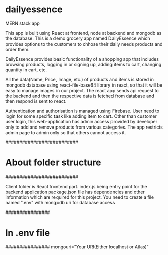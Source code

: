# dailyessence
MERN stack app

This app is built using React at frontend, node at backend and mongodb as the database.
This is a demo grocery app named DailyEssence which provides options to the customers to chhose their daily needs products and order them.

DailyEssence provides basic functionality of a shopping app that includes browsing products, logging in or signing up, adding items to cart, changing quantity in cart, etc.

All the data(Name, Price, Image, etc.) of products and items is stored in mongodb database using react-file-base64 library in react, so that it will be easy to manage images in our project. 
The react app sends api request to the backend and then the respective data is fetched from database and then respond is sent to react.

Authentication and authorisation is managed using Firebase. 
User need to login for some specific task like adding item to cart.
Other than customer user login, this web-application has admin access provided by developer only to add and remove products from various categories.
The app restricts admin page to admin only so that others cannot access it. 

##########################
# About folder structure #
##########################

Client folder is React frontend part.
index.js being entry point for the backend application
package.json file has dependencies and other information which are required for this project.
You need to create a file named ".env" with mongodb uri for database access

################
# In .env file #
################
mongouri="Your URI(Either localhost or Atlas)"
